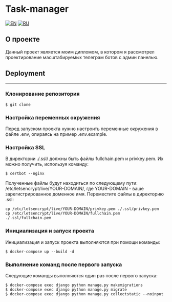 # Task-manager

[![EN](https://img.shields.io/badge/lang-EN-blue.svg)](en.md)
[![RU](https://img.shields.io/badge/lang-RU-red.svg)](ru.md)

## О проекте
Данный проект является моим дипломом, в котором я рассмотрел проектирование масштабируемых телеграм ботов с админ панелью.

## Deployment
___

### Клонирование репозитория
```shell
$ git clone 
```

### Настройка переменных окружения
Перед запуском проекта нужно настроить переменные окружения в файле .env, опираясь на пример .env.example.

### Настройка SSL
В директории ./.ssl/ должны быть файлы fullchain.pem и privkey.pem. Их можно получить, используя команду:
```shell
$ certbot --nginx
```

Полученные файлы будут находиться по следующему пути: /etc/letsencrypt/live/YOUR-DOMAIN/, где YOUR-DOMAIN - ваше зарегистрированное доменное имя. Переместите файлы в директорию .ssl:

```shell
cp /etc/letsencrypt/live/YOUR-DOMAIN/privkey.pem ./.ssl/privkey.pem
cp /etc/letsencrypt/live/YOUR-DOMAIN/fullchain.pem ./.ssl/fullchain.pem 
```

### Инициализация и запуск проекта
Инициализация и запуск проекта выполняются при помощи команды:

```shell
$ docker-compose up --build -d
```

### Выполнение команд после первого запуска
Следующие команды выполняются один раз после первого запуска:

```shell
$ docker-compose exec django python manage.py makemigrations
$ docker-compose exec django python manage.py migrate
$ docker-compose exec django python manage.py collectstatic --noinput
```
